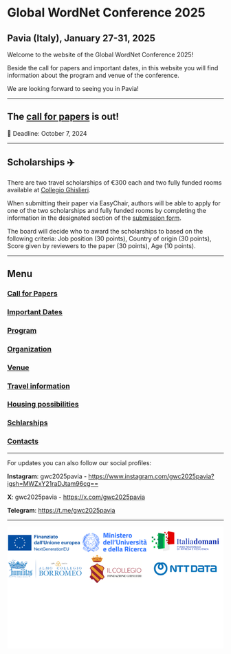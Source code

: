 # Global WordNet Conference 2025
## Pavia (Italy), January 27-31, 2025

Welcome to the website of the Global WordNet Conference 2025!

Beside the call for papers and important dates, in this website you will find information about the program and venue of the conference. 

We are looking forward to seeing you in Pavia!

---
## The [call for papers](cfp.md) is out! 

📆 Deadline: October 7, 2024

---

## Scholarships ✈️
There are two travel scholarships of €300 each and two fully funded rooms available at [Collegio Ghislieri](https://www.ghislieri.it/). 

When submitting their paper via EasyChair, authors will be able to apply for one of the two scholarships and fully funded rooms by completing the information in the designated section of the [submission form](https://easychair.org/conferences/?conf=gwc2025). 

The board will decide who to award the scholarships to based on the following criteria: Job position (30 points), Country of origin (30 points), Score given by reviewers to the paper (30 points), Age (10 points).

--- 

## Menu

### [Call for Papers](cfp.md)
### [Important Dates](dates.md)
### [Program](program.md)
### [Organization](organization.md)
### [Venue](venue.md)
### [Travel information](travel.md)
### [Housing possibilities](housing.md)
### [Schlarships](scholarship.md)
### [Contacts](contacts.md)

---

For updates you can also follow our social profiles:
<br>

**Instagram**: gwc2025pavia - https://www.instagram.com/gwc2025pavia?igsh=MWZxY21raDJtam96cg==
<br>

**X**: gwc2025pavia - https://x.com/gwc2025pavia
<br>

**Telegram**: https://t.me/gwc2025pavia
<br>

---

<img src="loghiGWC/loghiuniti5.png">



